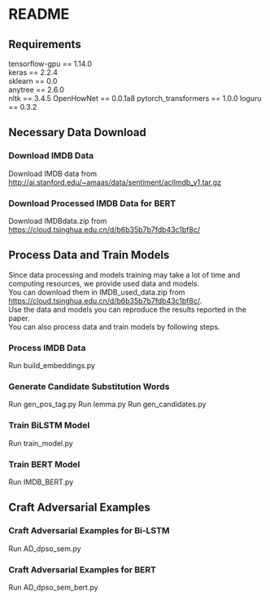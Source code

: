 # README
## Requirements
tensorflow-gpu == 1.14.0   
keras == 2.2.4   
sklearn == 0.0  
anytree == 2.6.0  
nltk == 3.4.5
OpenHowNet == 0.0.1a8
pytorch_transformers == 1.0.0
loguru == 0.3.2
## Necessary Data Download
### Download IMDB Data
Download IMDB data from http://ai.stanford.edu/~amaas/data/sentiment/aclImdb_v1.tar.gz
### Download Processed IMDB Data for BERT
Download IMDBdata.zip from https://cloud.tsinghua.edu.cn/d/b6b35b7b7fdb43c1bf8c/
## Process Data and Train Models
Since data processing and models training may take a lot of time and computing resources, we provide used data and models.  
You can download them in IMDB_used_data.zip from https://cloud.tsinghua.edu.cn/d/b6b35b7b7fdb43c1bf8c/.  
Use the data and models you can reproduce the results reported in the paper.   
You can also process data and train models by following steps.
### Process IMDB Data
Run build_embeddings.py
### Generate Candidate Substitution Words
Run gen_pos_tag.py
Run lemma.py
Run gen_candidates.py
### Train BiLSTM Model
Run train_model.py
### Train BERT Model
Run IMDB_BERT.py
## Craft Adversarial Examples
### Craft Adversarial Examples for Bi-LSTM
Run AD_dpso_sem.py

### Craft Adversarial Examples for BERT
Run AD_dpso_sem_bert.py

